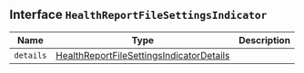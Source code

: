 ## Interface `HealthReportFileSettingsIndicator`

| Name | Type | Description |
| - | - | - |
| `details` | [HealthReportFileSettingsIndicatorDetails](./HealthReportFileSettingsIndicatorDetails.md) | &nbsp; |
